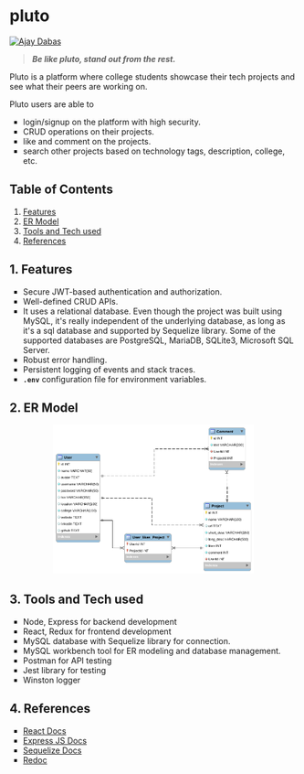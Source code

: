# pluto

[![Ajay Dabas](https://img.shields.io/badge/Ajay-Dabas-825ee4.svg)](https://dabasajay.github.io/)

> **_Be like pluto, stand out from the rest._**

Pluto is a platform where college students showcase their tech projects and see what their peers are working on.

Pluto users are able to
<ul type="square">
  <li>login/signup on the platform with high security.</li>
  <li>CRUD operations on their projects.</li>
  <li>like and comment on the projects.</li>
  <li>search other projects based on technology tags, description, college, etc.</li>
</ul>

## Table of Contents

1. [Features](#1-features)
2. [ER Model](#2-er-model)
3. [Tools and Tech used](#3-tools-and-tech-used)
4. [References](#4-references)

## 1. Features

<ul type="square">
	<li>Secure JWT-based authentication and authorization.</li>
	<li>Well-defined CRUD APIs.</li>
	<li>It uses a relational database. Even though the project was built using MySQL, it's really independent of the underlying database, as long as it's a sql database and supported by Sequelize library. Some of the supported databases are PostgreSQL, MariaDB, SQLite3, Microsoft SQL Server.</li>
	<li>Robust error handling.</li>
	<li>Persistent logging of events and stack traces.</li>
	<li><strong><code>.env</code></strong> configuration file for environment variables.</li>
</ul>

## 2. ER Model

<p align="center">
  <img src="https://github.com/dabasajay/pluto/raw/master/docs/model/er_model.png" width="70%" title="ER Model of Pluto" alt="ER Model of Pluto">
</p>

## 3. Tools and Tech used

<ul type="square">
  <li>Node, Express for backend development</li>
  <li>React, Redux for frontend development</li>
  <li>MySQL database with Sequelize library for connection.</li>
	<li>MySQL workbench tool for ER modeling and database management.</li>
  <li>Postman for API testing</li>
  <li>Jest library for testing</li>
  <li>Winston logger</li>
</ul>


## 4. References

<ul type="square">
	<li><a href="https://reactjs.org/docs/getting-started.html">React Docs</a></li>
	<li><a href="https://expressjs.com/en/api.html">Express JS Docs</a></li>
	<li><a href="https://sequelize.org/master/manual/getting-started.html">Sequelize Docs</a></li>
	<li><a href="https://github.com/Redocly/redoc">Redoc</a></li>
</ul>
